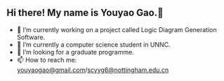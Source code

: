 ## Hi there! My name is Youyao Gao.👋
- 🔭 I’m currently working on a project called Logic Diagram Generation Software.
- 🌱 I’m currently a computer science student in UNNC.
- 👯 I’m looking for a graduate programme.
- 📫 How to reach me: youyaogao@gmail.com/scyyg6@nottingham.edu.cn

